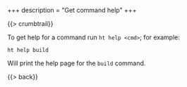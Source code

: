 +++
description = "Get command help"
+++

{{> crumbtrail}}

To get help for a command run `ht help <cmd>`; for example:

```text
ht help build
```

Will print the help page for the `build` command.

{{> back}}
